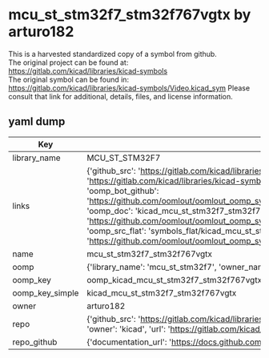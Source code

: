 # mcu_st_stm32f7_stm32f767vgtx by arturo182  
This is a harvested standardized copy of a symbol from github.  
The original project can be found at:  
https://gitlab.com/kicad/libraries/kicad-symbols  
The original symbol can be found in:
https://gitlab.com/kicad/libraries/kicad-symbols/Video.kicad_sym
Please consult that link for additional, details, files, and license information.  
## yaml dump  
| Key | Value |  
| --- | --- |  
| library_name | MCU_ST_STM32F7 |  
| links | {'github_src': 'https://gitlab.com/kicad/libraries/kicad-symbols/Video.kicad_sym', 'github_src_repo': 'https://gitlab.com/kicad/libraries/kicad-symbols', 'oomp_bot': 'kicad_mcu_st_stm32f7_stm32f767vgtx/working', 'oomp_bot_github': 'https://github.com/oomlout/oomlout_oomp_symbol_bot/tree/main/kicad_mcu_st_stm32f7_stm32f767vgtx/working', 'oomp_doc': 'kicad_mcu_st_stm32f7_stm32f767vgtx/working', 'oomp_doc_github': 'https://github.com/oomlout/oomlout_oomp_symbol_doc/tree/main/kicad_mcu_st_stm32f7_stm32f767vgtx/working', 'oomp_src_flat': 'symbols_flat/kicad_mcu_st_stm32f7_stm32f767vgtx/working', 'oomp_src_flat_github': 'https://github.com/oomlout/oomlout_oomp_symbol_src/tree/main/kicad_mcu_st_stm32f7_stm32f767vgtx/working'} |  
| name | mcu_st_stm32f7_stm32f767vgtx |  
| oomp | {'library_name': 'mcu_st_stm32f7', 'owner_name': 'kicad', 'symbol_name': 'mcu_st_stm32f7_stm32f767vgtx'} |  
| oomp_key | oomp_kicad_mcu_st_stm32f7_stm32f767vgtx |  
| oomp_key_simple | kicad_mcu_st_stm32f7_stm32f767vgtx |  
| owner | arturo182 |  
| repo | {'github_src': 'https://gitlab.com/kicad/libraries/kicad-symbols/Video.kicad_sym', 'name': 'libraries/kicad-symbols', 'owner': 'kicad', 'url': 'https://gitlab.com/kicad/libraries/kicad-symbols'} |  
| repo_github | {'documentation_url': 'https://docs.github.com/rest/repos/repos#get-a-repository', 'message': 'Not Found'} |  

